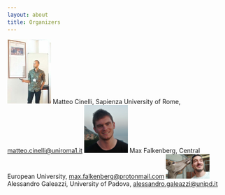 ```yaml
---
layout: about
title: Organizers
---
```

<img src="cinelli.jpeg" alt="Matteo Cinelli" width="100"> Matteo Cinelli, Sapienza University of Rome, matteo.cinelli@uniroma1.it
<img src="falkenberg.png" alt="Max Falkenberg esempio" width="100"> Max Falkenberg, Central European University, max.falkenberg@protonmail.com
<img src="galeazzi.jpeg" alt="Max Falkenberg esempio" width="100"> Alessandro Galeazzi, University of Padova, alessandro.galeazzi@unipd.it
